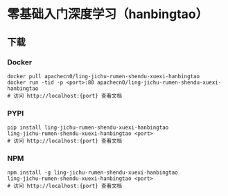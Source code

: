 # 零基础入门深度学习（hanbingtao）

## 下载

### Docker

```
docker pull apachecn0/ling-jichu-rumen-shendu-xuexi-hanbingtao
docker run -tid -p <port>:80 apachecn0/ling-jichu-rumen-shendu-xuexi-hanbingtao
# 访问 http://localhost:{port} 查看文档
```

### PYPI

```
pip install ling-jichu-rumen-shendu-xuexi-hanbingtao
ling-jichu-rumen-shendu-xuexi-hanbingtao <port>
# 访问 http://localhost:{port} 查看文档
```

### NPM

```
npm install -g ling-jichu-rumen-shendu-xuexi-hanbingtao
ling-jichu-rumen-shendu-xuexi-hanbingtao <port>
# 访问 http://localhost:{port} 查看文档
```